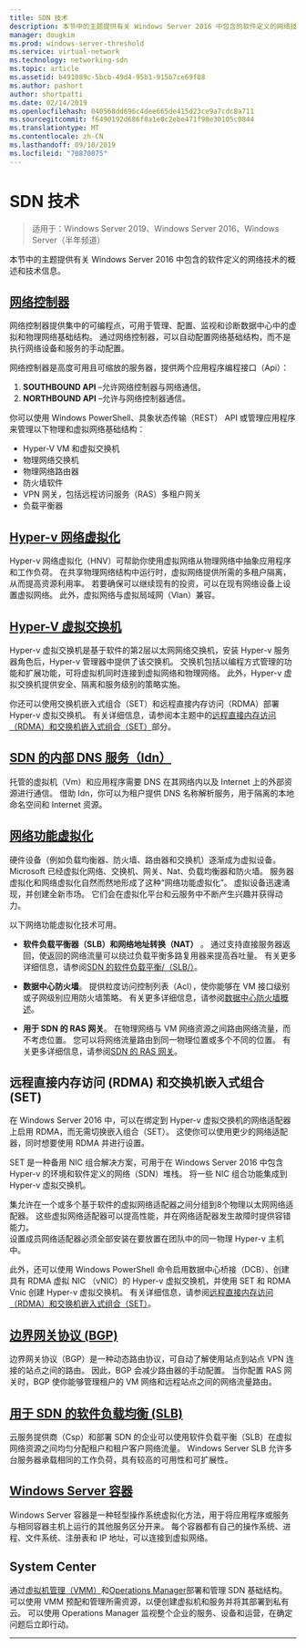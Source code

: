 ```yaml
---
title: SDN 技术
description: 本节中的主题提供有关 Windows Server 2016 中包含的软件定义的网络技术的概述和技术信息。
manager: dougkim
ms.prod: windows-server-threshold
ms.service: virtual-network
ms.technology: networking-sdn
ms.topic: article
ms.assetid: b491089c-5bcb-49d4-95b1-915b7ce69f88
ms.author: pashort
author: shortpatti
ms.date: 02/14/2019
ms.openlocfilehash: 040568dd696c4dee665de415d23ce9a7cdc8a711
ms.sourcegitcommit: f6490192d686f0a1e0c2ebe471f98e30105c0844
ms.translationtype: MT
ms.contentlocale: zh-CN
ms.lasthandoff: 09/10/2019
ms.locfileid: "70870075"
---
```

# <a name="sdn-technologies"></a>SDN 技术

>适用于：Windows Server 2019、Windows Server 2016、Windows Server（半年频道）

本节中的主题提供有关 Windows Server 2016 中包含的软件定义的网络技术的概述和技术信息。  

## <a name="network-controllernetwork-controllernetwork-controllermd"></a>[网络控制器](network-controller/Network-Controller.md)

网络控制器提供集中的可编程点，可用于管理、配置、监视和诊断数据中心中的虚拟和物理网络基础结构。 通过网络控制器，可以自动配置网络基础结构，而不是执行网络设备和服务的手动配置。 

网络控制器是高度可用且可缩放的服务器，提供两个应用程序编程接口（Api）：

1. **SOUTHBOUND API** –允许网络控制器与网络通信。
2. **NORTHBOUND API** –允许与网络控制器通信。

你可以使用 Windows PowerShell、具象状态传输（REST） API 或管理应用程序来管理以下物理和虚拟网络基础结构：

- Hyper-V VM 和虚拟交换机 
- 物理网络交换机 
- 物理网络路由器 
- 防火墙软件 
- VPN 网关，包括远程访问服务（RAS）多租户网关 
- 负载平衡器 
  
## <a name="hyper-v-network-virtualizationhyper-v-network-virtualizationhyper-v-network-virtualizationmd"></a>[Hyper-v 网络虚拟化](hyper-v-network-virtualization/Hyper-V-Network-Virtualization.md)

Hyper-v 网络虚拟化（HNV）可帮助你使用虚拟网络从物理网络中抽象应用程序和工作负荷。 在共享物理网络结构中运行时，虚拟网络提供所需的多租户隔离，从而提高资源利用率。 若要确保可以继续现有的投资，可以在现有网络设备上设置虚拟网络。 此外，虚拟网络与虚拟局域网（Vlan）兼容。
  
## <a name="hyper-v-virtual-switchvirtualizationhyper-v-virtual-switchhyper-v-virtual-switchmd"></a>[Hyper-V 虚拟交换机](../../../virtualization/hyper-v-virtual-switch/Hyper-V-Virtual-Switch.md) 

Hyper-v 虚拟交换机是基于软件的第2层以太网网络交换机，安装 Hyper-v 服务器角色后，Hyper-v 管理器中提供了该交换机。 交换机包括以编程方式管理的功能和扩展功能，可将虚拟机同时连接到虚拟网络和物理网络。 此外，Hyper-v 虚拟交换机提供安全、隔离和服务级别的策略实施。
  
你还可以使用交换机嵌入式组合（SET）和远程直接内存访问（RDMA）部署 Hyper-v 虚拟交换机。 有关详细信息，请参阅本主题中的[远程直接内存访问（RDMA）和交换机嵌入式组合（SET）](#remote-direct-memory-access-rdma-and-switch-embedded-teaming-set)部分。

## <a name="internal-dns-service-idns-for-sdnidns-for-sdnmd"></a>[SDN 的内部 DNS 服务（Idn）](Idns-for-Sdn.md)

托管的虚拟机（Vm）和应用程序需要 DNS 在其网络内以及 Internet 上的外部资源进行通信。 借助 Idn，你可以为租户提供 DNS 名称解析服务，用于隔离的本地命名空间和 Internet 资源。 
  
## <a name="network-function-virtualizationnetwork-function-virtualizationnetwork-function-virtualizationmd"></a>[网络功能虚拟化](network-function-virtualization/Network-Function-Virtualization.md)

硬件设备（例如负载均衡器、防火墙、路由器和交换机）逐渐成为虚拟设备。 Microsoft 已经虚拟化网络、交换机、网关、Nat、负载均衡器和防火墙。 服务器虚拟化和网络虚拟化自然而然地形成了这种“网络功能虚拟化”。 虚拟设备迅速涌现，并创建全新市场。 它们会在虚拟化平台和云服务中不断产生兴趣并获得动力。 
  
以下网络功能虚拟化技术可用。  
  
-   **软件负载平衡器（SLB）和网络地址转换（NAT）** 。 通过支持直接服务器返回，使返回的网络流量可以绕过负载平衡多路复用器来提高吞吐量。 有关更多详细信息，请参阅[SDN 的软件负载平衡/（SLB/）](network-function-virtualization/software-load-balancing-for-sdn.md)。
  
-   **数据中心防火墙**。 提供粒度访问控制列表（Acl），使你能够在 VM 接口级别或子网级别应用防火墙策略。 有关更多详细信息，请参阅[数据中心防火墙概述](network-function-virtualization/Datacenter-Firewall-Overview.md)。
  
-   **用于 SDN 的 RAS 网关**。 在物理网络与 VM 网络资源之间路由网络流量，而不考虑位置。 您可以将网络流量路由到同一物理位置或多个不同的位置。 有关更多详细信息，请参阅[SDN 的 RAS 网关](network-function-virtualization/RAS-Gateway-for-SDN.md)。

## <a name="remote-direct-memory-access-rdma-and-switch-embedded-teaming-set"></a>远程直接内存访问 (RDMA) 和交换机嵌入式组合 (SET)  
在 Windows Server 2016 中，可以在绑定到 Hyper-v 虚拟交换机的网络适配器上启用 RDMA，而无需切换嵌入组合（SET）。 这使你可以使用更少的网络适配器，同时想要使用 RDMA 并进行设置。  
  
SET 是一种备用 NIC 组合解决方案，可用于在 Windows Server 2016 中包含 Hyper-v 的环境和软件定义的网络（SDN）堆栈。 将一些 NIC 组合功能集成到 Hyper-v 虚拟交换机。  
  
集允许在一个或多个基于软件的虚拟网络适配器之间分组到8个物理以太网网络适配器。 这些虚拟网络适配器可以提高性能，并在网络适配器发生故障时提供容错能力。  
设置成员网络适配器必须全部安装在要放置在团队中的同一物理 Hyper-v 主机中。  
  
此外，还可以使用 Windows PowerShell 命令启用数据中心桥接（DCB）、创建具有 RDMA 虚拟 NIC （vNIC）的 Hyper-v 虚拟交换机，并使用 SET 和 RDMA Vnic 创建 Hyper-v 虚拟交换机。 有关详细信息，请参阅[远程直接内存访问（RDMA）和交换机嵌入式组合（SET）](https://docs.microsoft.com/windows-server/virtualization/hyper-v-virtual-switch/rdma-and-switch-embedded-teaming.md)。

## <a name="border-gateway-protocol-bgpremoteremote-accessbgpborder-gateway-protocol-bgpmd"></a>[边界网关协议 (BGP)](../../../remote/remote-access/bgp/Border-Gateway-Protocol-BGP.md)
  
边界网关协议（BGP）是一种动态路由协议，可自动了解使用站点到站点 VPN 连接的站点之间的路由。 因此，BGP 会减少路由器的手动配置。   当你配置 RAS 网关时，BGP 使你能够管理租户的 VM 网络和远程站点之间的网络流量路由。  
  
## <a name="software-load-balancing-slb-for-sdnnetwork-function-virtualizationsoftware-load-balancing-for-sdnmd"></a>[用于 SDN 的软件负载均衡 (SLB)](network-function-virtualization/software-load-balancing-for-sdn.md)
云服务提供商（Csp）和部署 SDN 的企业可以使用软件负载平衡（SLB）在虚拟网络资源之间均匀分配租户和租户客户网络流量。 Windows Server SLB 允许多台服务器承载相同的工作负荷，具有较高的可用性和可扩展性。 

## <a name="windows-server-containerscontainerscontainer-networking-overviewmd"></a>[Windows Server 容器](Containers/Container-networking-overview.md)

Windows Server 容器是一种轻型操作系统虚拟化方法，用于将应用程序或服务与相同容器主机上运行的其他服务区分开来。 每个容器都有自己的操作系统、进程、文件系统、注册表和 IP 地址，可以连接到虚拟网络。 

## <a name="system-center"></a>System Center

通过[虚拟机管理（VMM）](https://docs.microsoft.com/system-center/vmm/)和[Operations Manager](https://docs.microsoft.com/system-center/scom/)部署和管理 SDN 基础结构。 可以使用 VMM 预配和管理所需资源，以便创建虚拟机和服务并将其部署到私有云。  可以使用 Operations Manager 监视整个企业的服务、设备和运营，在确定问题后立即行动。 


---